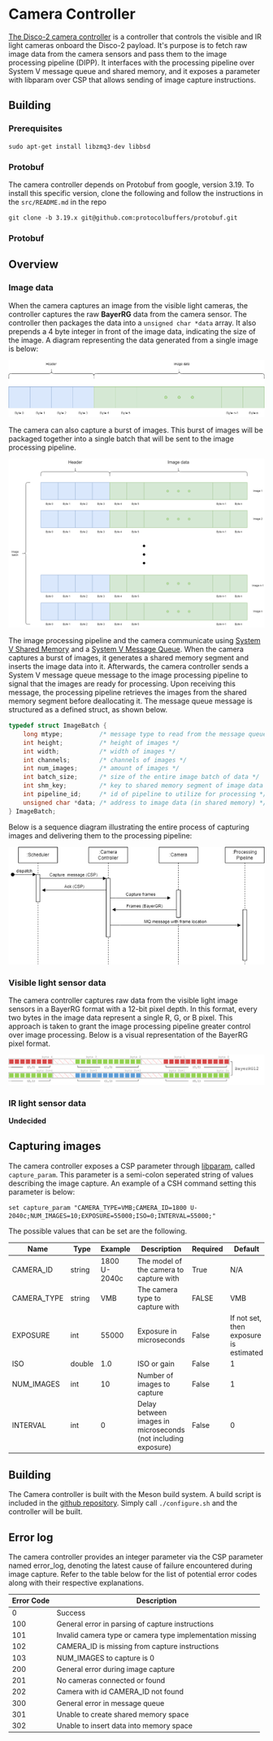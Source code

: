 # Camera Controller
[The Disco-2 camera controller](https://github.com/ivaroli/DiscoCameraController) is a controller that controls the visible and IR light cameras onboard the Disco-2 payload. It's purpose is to fetch raw image data from the camera sensors and pass them to the image processing pipeline (DIPP). It interfaces with the processing pipeline over System V message queue and shared memory, and it exposes a parameter with libparam over CSP that allows sending of image capture instructions.

## Building
### Prerequisites
```
sudo apt-get install libzmq3-dev libbsd
```

### Protobuf
The camera controller depends on Protobuf from google, version 3.19. To install this specific version, clone the following and follow the instructions in the `src/README.md` in the repo

```
git clone -b 3.19.x git@github.com:protocolbuffers/protobuf.git
```

### Protobuf

## Overview
### Image data
When the camera captures an image from the visible light cameras, the controller captures the raw **BayerRG** data from the camera sensor. The controller then packages the data into a `unsigned char *data` array. It also prepends a 4 byte integer in front of the image data, indicating the size of the image. A diagram representing the data generated from a single image is below:

![Data reprisentation of a single image](doc/image_data_content.drawio.png)

The camera can also capture a burst of images. This burst of images will be packaged together into a single batch that will be sent to the image processing pipeline.

![Data reprisentation of a burst of images](doc/image_batch.drawio.png)

The image processing pipeline and the camera communicate using [System V Shared Memory](https://docs.oracle.com/cd/E19683-01/816-5042/svipc-41256/index.html) and a [System V Message Queue](https://docs.oracle.com/cd/E19683-01/816-5042/svipc-23310/index.html). When the camera captures a burst of images, it generates a shared memory segment and inserts the image data into it. Afterwards, the camera controller sends a System V message queue message to the image processing pipeline to signal that the images are ready for processing. Upon receiving this message, the processing pipeline retrieves the images from the shared memory segment before deallocating it. The message queue message is structured as a defined struct, as shown below.

```c
typedef struct ImageBatch {
    long mtype;          /* message type to read from the message queue */
    int height;          /* height of images */
    int width;           /* width of images */
    int channels;        /* channels of images */
    int num_images;      /* amount of images */
    int batch_size;      /* size of the entire image batch of data */
    int shm_key;         /* key to shared memory segment of image data */
    int pipeline_id;     /* id of pipeline to utilize for processing */
    unsigned char *data; /* address to image data (in shared memory) */
} ImageBatch;
```

Below is a sequence diagram illustrating the entire process of capturing images and delivering them to the processing pipeline:

![Sequecne diagram of capturing images and delivering them to the processing pipeline](doc/camera_sequence_diagram.drawio.png)

### Visible light sensor data
The camera controller captures raw data from the visible light image sensors in a BayerRG format with a 12-bit pixel depth. In this format, every two bytes in the image data represent a single R, G, or B pixel. This approach is taken to grant the image processing pipeline greater control over image processing. Below is a visual representation of the BayerRG pixel format.

![Sequence diagram of capturing images and delivering them to the processing pipeline](doc/pixel-formats-raw.png)

### IR light sensor data
**Undecided**

## Capturing images
The camera controller exposes a CSP parameter through [libparam](https://github.com/spaceinventor/libparam), called `capture_param`. This parameter is a semi-colon seperated string of values describing the image capture. An example of a CSH command setting this parameter is below:

```
set capture_param "CAMERA_TYPE=VMB;CAMERA_ID=1800 U-2040c;NUM_IMAGES=10;EXPOSURE=55000;ISO=0;INTERVAL=55000;"
```

The possible values that can be set are the following.

|        Name |        Type |        Example |        Description                                            |        Required |        Default                         |
|-------------|-------------|----------------|---------------------------------------------------------------|-----------------|----------------------------------------|
| CAMERA_ID   | string      | 1800 U-2040c   | The model of the camera to capture with                       | True            | N/A                                    |
| CAMERA_TYPE | string      | VMB            | The camera type to capture with                               | FALSE           | VMB                                    |
| EXPOSURE    | int         | 55000          | Exposure in microseconds                                      | False           | If not set, then exposure is estimated |
| ISO         | double      | 1.0            | ISO or gain                                                   | False           | 1                                      |
| NUM_IMAGES  | int         | 10             | Number of images to capture                                   | False           | 1                                      |
| INTERVAL    | int         | 0              | Delay between images in microseconds (not including exposure) | False           | 0                                      |

## Building
The Camera controller is built with the Meson build system. A build script is included in the [github repository](https://github.com/ivaroli/DiscoCameraController). Simply call `./configure.sh` and the controller will be built.

## Error log
The camera controller provides an integer parameter via the CSP parameter named error_log, denoting the latest cause of failure encountered during image capture. Refer to the table below for the list of potential error codes along with their respective explanations.

| Error Code | Description                                               |
|------------|-----------------------------------------------------------|
| 0          | Success                                                   |
| 100        | General error in parsing of capture instructions          |
| 101        | Invalid camera type or camera type implementation missing |
| 102        | CAMERA_ID is missing from capture instructions            |
| 103        | NUM_IMAGES to capture is 0                                |
| 200        | General error during image capture                        |
| 201        | No cameras connected or found                             |
| 202        | Camera with id CAMERA_ID not found                        |
| 300        | General error in message queue                            |
| 301        | Unable to create shared memory space                      |
| 302        | Unable to insert data into memory space                   |